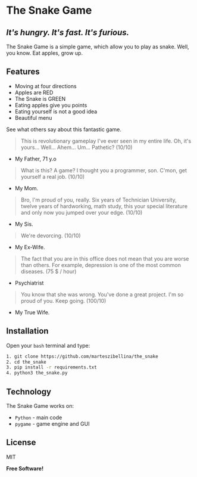 # The Snake Game
## _It's hungry. It's fast. It's furious._

The Snake Game is a simple game, which allow you to play as snake. Well, you know. Eat apples, grow up. 

## Features

- Moving at four directions
- Apples are RED
- The Snake is GREEN
- Eating apples give you points
- Eating yourself is not a good idea
- Beautiful menu

See what others say about this fantastic game.

> This is revolutionary gameplay I've ever seen in my entire life.
> Oh, it's yours... Well... Ahem... Um... Pathetic? (10/10)
- My Father, 71 y.o
> What is this? A game? I thought you a programmer, son.
> C'mon, get yourself a real job. (10/10)
- My Mom.
> Bro, I'm proud of you, really. Six years of Technician University,
> twelve years of hardworking, math study, this your special literature
> and only now you jumped over your edge. (10/10)
- My Sis.
> We're devorcing. (10/10)
- My Ex-Wife.
> The fact that you are in this office does not mean that you are worse than others. For example, depression is one of the most common diseases. (75 $ / hour)
- Psychiatrist
> You know that she was wrong. You've done a great project.
> I'm so proud of you. Keep going. (100/10)
- My True Wife.


## Installation

Open your `bash` terminal and type:
```sh
1. git clone https://github.com/marteszibellina/the_snake
2. cd the_snake
3. pip install -r requirements.txt
4. python3 the_snake.py
```

## Technology

The Snake Game works on:

- `Python` - main code
- `pygame` - game engine and GUI

## License

MIT

**Free Software!**
